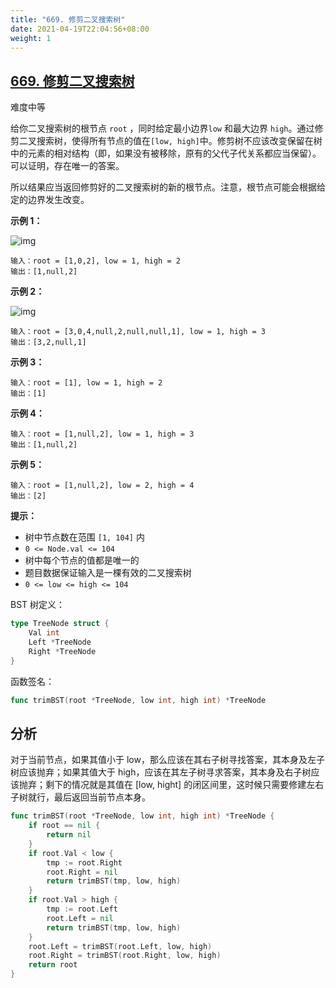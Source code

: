 ```yaml
---
title: "669. 修剪二叉搜索树"
date: 2021-04-19T22:04:56+08:00
weight: 1
---
```


## [669. 修剪二叉搜索树](https://leetcode-cn.com/problems/trim-a-binary-search-tree/)

难度中等

给你二叉搜索树的根节点 `root` ，同时给定最小边界`low` 和最大边界 `high`。通过修剪二叉搜索树，使得所有节点的值在`[low, high]`中。修剪树不应该改变保留在树中的元素的相对结构（即，如果没有被移除，原有的父代子代关系都应当保留）。 可以证明，存在唯一的答案。

所以结果应当返回修剪好的二叉搜索树的新的根节点。注意，根节点可能会根据给定的边界发生改变。

**示例 1：**

![img](https://assets.leetcode.com/uploads/2020/09/09/trim1.jpg)

```
输入：root = [1,0,2], low = 1, high = 2
输出：[1,null,2]
```

**示例 2：**

![img](https://assets.leetcode.com/uploads/2020/09/09/trim2.jpg)

```
输入：root = [3,0,4,null,2,null,null,1], low = 1, high = 3
输出：[3,2,null,1]
```

**示例 3：**

```
输入：root = [1], low = 1, high = 2
输出：[1]
```

**示例 4：**

```
输入：root = [1,null,2], low = 1, high = 3
输出：[1,null,2]
```

**示例 5：**

```
输入：root = [1,null,2], low = 2, high = 4
输出：[2]
```

**提示：**

- 树中节点数在范围 `[1, 104]` 内
- `0 <= Node.val <= 104`
- 树中每个节点的值都是唯一的
- 题目数据保证输入是一棵有效的二叉搜索树
- `0 <= low <= high <= 104`

BST 树定义：

```go
type TreeNode struct {
    Val int
    Left *TreeNode
    Right *TreeNode
}
```

函数签名：

```go
func trimBST(root *TreeNode, low int, high int) *TreeNode
```

## 分析

对于当前节点，如果其值小于 low，那么应该在其右子树寻找答案，其本身及左子树应该抛弃；如果其值大于 high，应该在其左子树寻求答案，其本身及右子树应该抛弃；剩下的情况就是其值在 [low, hight] 的闭区间里，这时候只需要修建左右子树就行，最后返回当前节点本身。

```go
func trimBST(root *TreeNode, low int, high int) *TreeNode {
	if root == nil {
		return nil
	}
	if root.Val < low {
		tmp := root.Right
		root.Right = nil
		return trimBST(tmp, low, high)
	}
	if root.Val > high {
		tmp := root.Left
		root.Left = nil
		return trimBST(tmp, low, high)
	}
	root.Left = trimBST(root.Left, low, high)
	root.Right = trimBST(root.Right, low, high)
	return root
}
```
